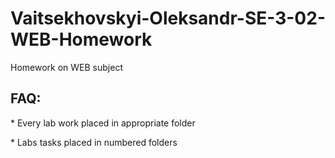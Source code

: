<h1>Vaitsekhovskyi-Oleksandr-SE-3-02-WEB-Homework</h1>
<p>Homework on WEB subject</p>
<h2>FAQ:</h2>
<p>* Every lab work placed in appropriate folder</p>
<p>* Labs tasks placed in numbered folders</p>
